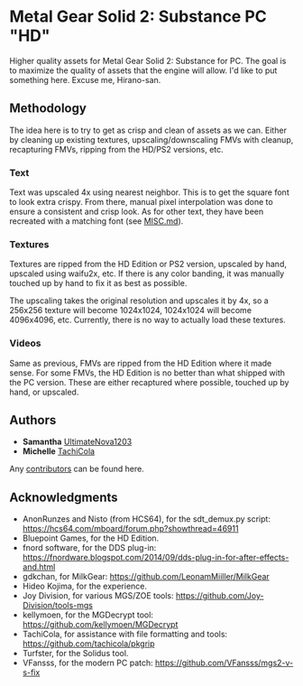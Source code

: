 # Metal Gear Solid 2: Substance PC "HD"

Higher quality assets for Metal Gear Solid 2: Substance for PC. The goal is to maximize the quality of assets that the engine will allow. I'd like to put something here. Excuse me, Hirano-san.

## Methodology

The idea here is to try to get as crisp and clean of assets as we can. Either by cleaning up existing textures, upscaling/downscaling FMVs with cleanup, recapturing FMVs, ripping from the HD/PS2 versions, etc.

### Text

Text was upscaled 4x using nearest neighbor. This is to get the square font to look extra crispy. From there, manual pixel interpolation was done to ensure a consistent and crisp look. As for other text, they have been recreated with a matching font (see [MISC.md](https://github.com/UltimateNova1203/mgs2-pchd/blob/master/MISC.md)).

### Textures

Textures are ripped from the HD Edition or PS2 version, upscaled by hand, upscaled using waifu2x, etc. If there is any color banding, it was manually touched up by hand to fix it as best as possible.

The upscaling takes the original resolution and upscales it by 4x, so a 256x256 texture will become 1024x1024, 1024x1024 will become 4096x4096, etc. Currently, there is no way to actually load these textures.

### Videos

Same as previous, FMVs are ripped from the HD Edition where it made sense. For some FMVs, the HD Edition is no better than what shipped with the PC version. These are either recaptured where possible, touched up by hand, or upscaled.

## Authors

* **Samantha** [UltimateNova1203](https://github.com/UltimateNova1203)
* **Michelle** [TachiCola](https://github.com/TachiCola)

Any [contributors](https://github.com/UltimateNova1203/mgs2-pchd/contributors) can be found here.

## Acknowledgments

* AnonRunzes and Nisto (from HCS64), for the sdt_demux.py script: https://hcs64.com/mboard/forum.php?showthread=46911
* Bluepoint Games, for the HD Edition.
* fnord software, for the DDS plug-in: https://fnordware.blogspot.com/2014/09/dds-plug-in-for-after-effects-and.html
* gdkchan, for MilkGear: https://github.com/LeonamMiiller/MilkGear
* Hideo Kojima, for the experience.
* Joy Division, for various MGS/ZOE tools: https://github.com/Joy-Division/tools-mgs
* kellymoen, for the MGDecrypt tool: https://github.com/kellymoen/MGDecrypt
* TachiCola, for assistance with file formatting and tools: https://github.com/tachicola/pkgrip
* Turfster, for the Solidus tool.
* VFansss, for the modern PC patch: https://github.com/VFansss/mgs2-v-s-fix
